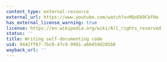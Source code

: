 ```yaml
---
content_type: external-resource
external_url: https://www.youtube.com/watch?v=MQoE69CbfHo
has_external_license_warning: true
license: https://en.wikipedia.org/wiki/All_rights_reserved
status: ''
title: Writing self-documenting code
uid: 9442ff67-7bc0-47c9-9901-a66459d285b6
wayback_url: ''
---
```

